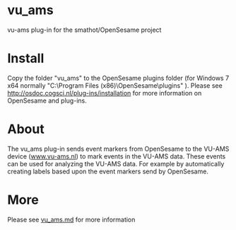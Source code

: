 # vu_ams
vu-ams plug-in for the smathot/OpenSesame project

# Install

Copy the folder "vu_ams" to the OpenSesame plugins folder (for Windows 7 x64 normally "C:\Program Files (x86)\OpenSesame\plugins" ).
Please see http://osdoc.cogsci.nl/plug-ins/installation for more information on OpenSesame and plug-ins.

# About

The vu_ams plug-in sends event markers from OpenSesame to the VU-AMS device (www.vu-ams.nl) to mark events in the VU-AMS data. These events can be used for analyzing the VU-AMS data. For example by automatically creating labels based upon the event markers send by OpenSesame.

# More

Please see [vu_ams.md](vu_ams/vu_ams.md) for more information


